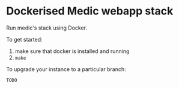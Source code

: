 Dockerised Medic webapp stack
=============================

Run medic's stack using Docker.

To get started:

1. make sure that docker is installed and running
2. `make`

To upgrade your instance to a particular branch:

	TODO
